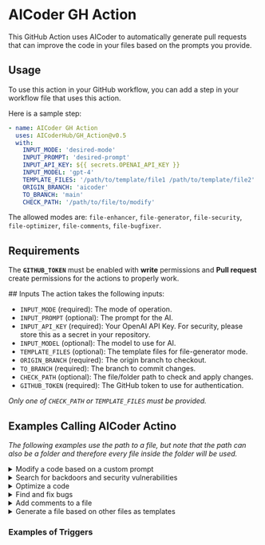 # AICoder GH Action

This GitHub Action uses AICoder to automatically generate pull requests that can improve the code in your files based on the prompts you provide.

## Usage

To use this action in your GitHub workflow, you can add a step in your workflow file that uses this action.

Here is a sample step:

```yaml
- name: AICoder GH Action
  uses: AICoderHub/GH_Action@v0.5
  with:
    INPUT_MODE: 'desired-mode'
    INPUT_PROMPT: 'desired-prompt'
    INPUT_API_KEY: ${{ secrets.OPENAI_API_KEY }}
    INPUT_MODEL: 'gpt-4'
    TEMPLATE_FILES: '/path/to/template/file1 /path/to/template/file2'
    ORIGIN_BRANCH: 'aicoder'
    TO_BRANCH: 'main'
    CHECK_PATH: '/path/to/file/to/modify'
```

The allowed modes are: `file-enhancer`, `file-generator`, `file-security`, `file-optimizer`, `file-comments`, `file-bugfixer`.

## Requirements

The **`GITHUB_TOKEN`** must be enabled with **write** permissions and **Pull request** create permissions for the actions to properly work.

## Inputs
The action takes the following inputs:

- `INPUT_MODE` (required): The mode of operation.
- `INPUT_PROMPT` (optional): The prompt for the AI.
- `INPUT_API_KEY` (required): Your OpenAI API Key. For security, please store this as a secret in your repository.
- `INPUT_MODEL` (optional): The model to use for AI.
- `TEMPLATE_FILES` (optional): The template files for file-generator mode.
- `ORIGIN_BRANCH` (required): The origin branch to checkout.
- `TO_BRANCH` (required): The branch to commit changes.
- `CHECK_PATH` (optional): The file/folder path to check and apply changes.
- `GITHUB_TOKEN` (required): The GitHub token to use for authentication.

*Only one of `CHECK_PATH` or `TEMPLATE_FILES` must be provided.*

## Examples Calling AICoder Actino

*The following examples use the path to a file, but note that the path can also be a folder and therefore every file inside the folder will be used.*

<details>
  <summary>Modify a code based on a custom prompt</summary>
  
**Note** that the prompt can be a string, a file path (I'll need to be inside the repo) or a URL.

```yaml
- name: AICoder GH Action
  uses: AICoderHub/GH_Action
  with:
    INPUT_MODE: 'file-enhancer'
    INPUT_PROMPT: 'https://gist.github.com/youraccount/prompt.md'
    INPUT_API_KEY: ${{ secrets.OPENAI_API_KEY }}
    INPUT_MODEL: 'gpt-4'
    ORIGIN_BRANCH: 'aicoder'
    TO_BRANCH: 'main'
    CHECK_PATH: '/path/to/file/to/modify'
    GITHUB_TOKEN: ${{ secrets.GITHUB_TOKEN }}
```

A PR will be generated with the changes.

</details>

<details>
  <summary>Search for backdoors and security vulnerabilities</summary>

```yaml
- name: AICoder GH Action
  uses: AICoderHub/GH_Action
  with:
    INPUT_MODE: 'file-security'
    INPUT_API_KEY: ${{ secrets.OPENAI_API_KEY }}
    INPUT_MODEL: 'gpt-4'
    ORIGIN_BRANCH: 'aicoder'
    TO_BRANCH: 'main'
    CHECK_PATH: '/path/to/file/to/modify'
    GITHUB_TOKEN: ${{ secrets.GITHUB_TOKEN }}
```

A PR will be generated with the recommended changes.

</details>


<details>
  <summary>Optimize a code</summary>

```yaml
- name: AICoder GH Action
  uses: AICoderHub/GH_Action
  with:
    INPUT_MODE: 'file-optimizer'
    INPUT_API_KEY: ${{ secrets.OPENAI_API_KEY }}
    INPUT_MODEL: 'gpt-4'
    ORIGIN_BRANCH: 'aicoder'
    TO_BRANCH: 'main'
    CHECK_PATH: '/path/to/file/to/modify'
    GITHUB_TOKEN: ${{ secrets.GITHUB_TOKEN }}
```

A PR will be generated with the recommended changes.

</details>

<details>
  <summary>Find and fix bugs</summary>

```yaml
- name: AICoder GH Action
  uses: AICoderHub/GH_Action
  with:
    INPUT_MODE: 'file-bugfixer'
    INPUT_API_KEY: ${{ secrets.OPENAI_API_KEY }}
    INPUT_MODEL: 'gpt-4'
    ORIGIN_BRANCH: 'aicoder'
    TO_BRANCH: 'main'
    CHECK_PATH: '/path/to/file/to/modify'
    GITHUB_TOKEN: ${{ secrets.GITHUB_TOKEN }}
```

A PR will be generated with the recommended changes.

</details>

<details>
  <summary>Add comments to a file</summary>

```yaml
- name: AICoder GH Action
  uses: AICoderHub/GH_Action
  with:
    INPUT_MODE: 'file-comments'
    INPUT_API_KEY: ${{ secrets.OPENAI_API_KEY }}
    INPUT_MODEL: 'gpt-4'
    ORIGIN_BRANCH: 'aicoder'
    TO_BRANCH: 'main'
    CHECK_PATH: '/path/to/file/to/modify'
```

A PR will be generated with the recommended changes.

</details>

<details>
  <summary>Generate a file based on other files as templates</summary>

```yaml
- name: AICoder GH Action
  uses: AICoderHub/GH_Action
  with:
    INPUT_MODE: 'file-generator'
    INPUT_PROMPT: 'https://gist.github.com/youraccount/prompt.md'
    INPUT_API_KEY: ${{ secrets.OPENAI_API_KEY }}
    INPUT_MODEL: 'gpt-4'
    TEMPLATE_FILES: '/path/to/template/file1 /path/to/template/file2'
    ORIGIN_BRANCH: 'aicoder'
    TO_BRANCH: 'main'
    CHECK_PATH: '/path/to/file/to/create'
```

A PR will be generated with the recommended changes.

</details>

### Examples of Triggers
